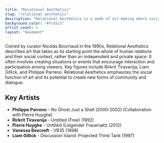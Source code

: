 ```yaml
---
title: "Relational Aesthetics"
slug: "relational-aesthetics"
description: "Relational Aesthetics is a mode of art-making where social interactions and human relations form the primary artistic medium."
background_color: "#fcd3c3"
artist_count: 5
layout: "movement"
---
```


Coined by curator Nicolas Bourriaud in the 1990s, Relational Aesthetics describes art that takes as its starting point the whole of human relations and their social context, rather than an independent and private space. It often involves creating situations or events that encourage interaction and participation among viewers. Key figures include Rirkrit Tiravanija, Liam Gillick, and Philippe Parreno. Relational Aesthetics emphasizes the social function of art and its potential to create new forms of community and dialogue.

## Key Artists

- **Philippe Parreno** - No Ghost Just a Shell (2000-2002) (Collaboration with Pierre Huyghe)
- **Rirkrit Tiravanija** - Untitled (Free) (1992)
- **Pierre Huyghe** - Untilled (Liegender Frauenakt) (2012)
- **Vanessa Beecroft** - VB35 (1998)
- **Liam Gillick** - Discussion Island: Projected Think Tank (1997)
